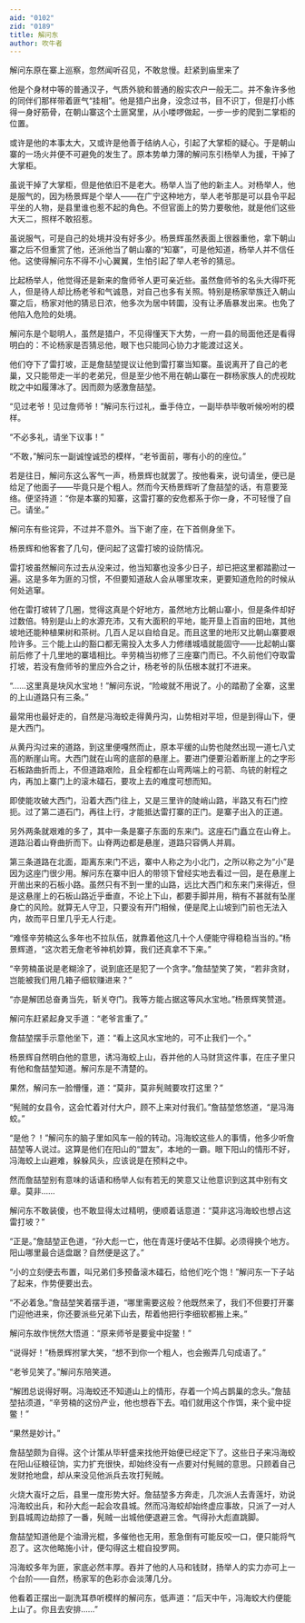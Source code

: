 ```yaml
---
aid: "0102"
zid: "0189"
title: 解问东
author: 吹牛者
---
```


解问东原在寨上巡察，忽然闻听召见，不敢怠慢。赶紧到庙里来了

他是个身材中等的普通汉子，气质外貌和普通的殷实农户一般无二。并不象许多他的同伴们那样带着匪气“挂相”。他是猎户出身，没念过书，目不识丁，但是打小练得一身好筋骨，在朝山寨这个土匪窝里，从小喽啰做起，一步一步的爬到二掌柜的位置。

或许是他的本事太大，又或许是他善于结纳人心，引起了大掌柜的疑心。于是朝山寨的一场火并便不可避免的发生了。原本势单力薄的解问东引杨举人为援，干掉了大掌柜。

虽说干掉了大掌柜，但是他依旧不是老大。杨举人当了他的新主人。对杨举人，他是服气的，因为杨景辉是个举人――在广宁这种地方，举人老爷那是可以县令平起平坐的人物，是县里谁也惹不起的角色。不但官面上的势力要敬他，就是他们这些大天二，照样不敢招惹。

虽说服气，可是自己的处境并没有好多少。杨景辉虽然表面上很器重他，拿下朝山寨之后不但重赏了他，还派他当了朝山寨的“知寨”，可是他知道，杨举人并不信任他。这使得解问东不得不小心翼翼，生怕引起了举人老爷的猜忌。

比起杨举人，他觉得还是新来的詹师爷人更可亲近些。虽然詹师爷的名头大得吓死人，但是待人却比杨老爷和气诚恳，对自己也多有关照。特别是杨家举族迁入朝山寨之后，杨家对他的猜忌日浓，他多次为居中转圜，没有让矛盾暴发出来。也免了他陷入危险的处境。

解问东是个聪明人，虽然是猎户，不见得懂天下大势，一府一县的局面他还是看得明白的：不论杨家是否猜忌他，眼下也只能同心协力才能渡过这关。

他们夺下了雷打坡，正是詹喆堃提议让他到雷打寨当知寨。虽说离开了自己的老巢，又只能带走一半的老弟兄，但是至少他不用在朝山寨在一群杨家族人的虎视眈眈之中如履薄冰了。因而颇为感激詹喆堃。

“见过老爷！见过詹师爷！”解问东行过礼，垂手侍立，一副毕恭毕敬听候吩咐的模样。

“不必多礼，请坐下议事！”

“不敢，”解问东一副诚惶诚恐的模样，“老爷面前，哪有小的的座位。”

若是往日，解问东这么客气一声，杨景辉也就罢了。按他看来，说句请坐，便已是给足了他面子――毕竟只是个粗人。然而今天杨景辉听了詹喆堃的话，有意要笼络。便坚持道：“你是本寨的知寨，这雷打寨的安危都系于你一身，不可轻慢了自己。请坐。”

解问东有些诧异，不过并不意外。当下谢了座，在下首侧身坐下。

杨景辉和他客套了几句，便问起了这雷打坡的设防情况。

雷打坡虽然解问东过去从没来过，他当知寨也没多少日子，却已把这里都踏勘过一遍。这是多年为匪的习惯，不但要知道敌人会从哪里攻来，更要知道危险的时候从何处逃窜。

他在雷打坡转了几圈，觉得这真是个好地方，虽然地方比朝山寨小，但是条件却好过数倍。特别是山上的水源充沛，又有大面积的平地，能开垦上百亩的田地，其他坡地还能种植果树和茶树。几百人足以自给自足。而且这里的地形又比朝山寨要艰险许多。三个能上山的豁口都无需投入太多人力修缮城墙就能固守――比起朝山寨前后修了十几里地的寨墙相比。辛劳楠当初修了三座寨门而已。不久前他们夺取雷打坡，若没有詹师爷的里应外合之计，杨老爷的队伍根本就打不进来。

“……这里真是块风水宝地！”解问东说，“险峻就不用说了。小的踏勘了全寨，这里的上山道路只有三条。”

最常用也最好走的，自然是冯海蛟走得黄丹沟，山势相对平坦，但是到得山下，便是大西门。

从黄丹沟过来的道路，到这里便嘎然而止，原本平缓的山势也陡然出现一道七八丈高的断崖山弯。大西门就在山弯的底部的悬崖上。要进门便要沿着断崖上的之字形石板路曲折而上，不但道路艰险，且全程都在山弯两端上的弓箭、鸟铳的射程之内，再加上寨门上的滚木礌石，要攻上去的难度可想而知。

即使能攻破大西门，沿着大西门往上，又是三里许的陡峭山路，半路又有石门控扼。过了第二道石门，再往上行，才能抵达雷打寨的正门。是寨子出入的正道。

另外两条就艰难的多了，其中一条是寨子东面的东来门。这座石门矗立在山脊上。道路沿着山脊曲折而下。山脊两边都是悬崖，道路只容俩人并肩。

第三条道路在北面，距离东来门不远，寨中人称之为小北门，之所以称之为“小”是因为这座门很少用。解问东在寨中旧人的带领下曾经实地去看过一回，是在悬崖上开凿出来的石板小路。虽然只有不到一里的山路，远比大西门和东来门来得近，但是这悬崖上的石板山路近乎垂直，不论上下山，都要手脚并用，稍有不甚就有坠崖身亡的风险。就算无人守卫，只要没有开门相候，便是爬上山坡到门前也无法入内，故而平日里几乎无人行走。

“难怪辛劳楠这么多年也不拉队伍，就靠着他这几十个人便能守得稳稳当当的。”杨景辉道，“这次若无詹老爷神机妙算，我们还真拿不下来。”

“辛劳楠虽说是老糊涂了，说到底还是犯了一个贪字。”詹喆堃笑了笑，“若非贪财，岂能被我们用几箱子细软赚进来？”

“亦是解团总奋勇当先，斩关夺门。我等方能占据这等风水宝地。”杨景辉笑赞道。

解问东赶紧起身叉手道：“老爷言重了。”

詹喆堃摆手示意他坐下，道：“看上这风水宝地的，可不止我们一个。”

杨景辉自然明白他的意思，诱冯海蛟上山，吞并他的人马财货这件事，在庄子里只有他和詹喆堃知道。解问东是不清楚的。

果然，解问东一脸懵懂，道：“莫非，莫非髡贼要攻打这里？”

“髡贼的女县令，这会忙着对付大户，顾不上来对付我们。”詹喆堃悠悠道，“是冯海蛟。”

“是他？！”解问东的脑子里如风车一般的转动。冯海蛟这些人的事情，他多少听詹喆堃等人说过。这算是他们在阳山的“盟友”，本地的一霸。眼下阳山的情形不好，冯海蛟上山避难，躲躲风头，应该说是在预料之中。

然而詹喆堃别有意味的话语和杨举人似有若无的笑意又让他意识到这其中别有文章。莫非……

解问东不敢装傻，也不敢显得太过精明，便顺着话意道：“莫非这冯海蛟也想占这雷打坡？”

“正是。”詹喆堃正色道，“孙大彪一亡，他在青莲圩便站不住脚。必须得换个地方。阳山哪里最合适盘踞？自然便是这了。”

“小的立刻便去布置，叫兄弟们多预备滚木礌石，给他们吃个饱！”解问东一下子站了起来，作势便要出去。

“不必着急。”詹喆堃笑着摆手道，“哪里需要这般？他既然来了，我们不但要打开寨门迎他进来，你还要派些兄弟下山去，帮着他把行李细软都搬上来。”

解问东故作恍然大悟道：“原来师爷是要瓮中捉鳖！”

“说得好！”杨景辉拊掌大笑，“想不到你一个粗人，也会搬弄几句成语了。”

“老爷见笑了。”解问东陪笑道。

“解团总说得好啊。冯海蛟还不知道山上的情形，存着一个鸠占鹊巢的念头。”詹喆堃拈须道，“辛劳楠的这份产业，他也想吞下去。咱们就用这个作饵，来个瓮中捉鳖！”

“果然是妙计。”

詹喆堃颇为自得。这个计策从毕轩盛来找他开始便已经定下了。这些日子来冯海蛟在阳山征粮征饷，实力扩充很快，却始终没有一点要对付髡贼的意思。只顾着自己发财抢地盘，却从来没见他派兵去攻打髡贼。

火烧大崀圩之后，县里一度形势大好。詹喆堃多方奔走，几次派人去青莲圩，劝说冯海蛟出兵，和孙大彪一起会攻县城。然而冯海蛟却始终虚应事故，只派了一对人到县城周边劫掠了一番，髡贼一出城他便退避三舍。气得孙大彪直跳脚。

詹喆堃知道他是个油滑光棍，多催他也无用，惹急倒有可能反咬一口，便只能将气忍了。这次他略施小计，便勾得这土棍自投罗网。

冯海蛟多年为匪，家底必然丰厚。吞并了他的人马和钱财，扬举人的实力亦可上一个台阶――自然，杨家军的色彩亦会淡薄几分。

他看着正摆出一副洗耳恭听模样的解问东，低声道：“后天中午，冯海蛟大约便能上山了。你且去安排……”
